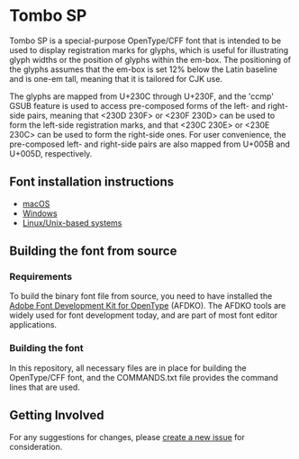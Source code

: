 # Tombo SP

Tombo SP is a special-purpose OpenType/CFF font that is intended to be used to display registration marks for glyphs, which is useful for illustrating glyph widths or the position of glyphs within the em-box. The positioning of the glyphs assumes that the em-box is set 12% below the Latin baseline and is one-em tall, meaning that it is tailored for CJK use.

The glyphs are mapped from U+230C through U+230F, and the 'ccmp' GSUB feature is used to access pre-composed forms of the left- and right-side pairs, meaning that <230D 230F> or <230F 230D> can be used to form the left-side registration marks, and that <230C 230E> or <230E 230C> can be used to form the right-side ones. For user convenience, the pre-composed left- and right-side pairs are also mapped from U+005B and U+005D, respectively.

## Font installation instructions

* [macOS](https://support.apple.com/en-us/HT201749)
* [Windows](https://www.microsoft.com/en-us/Typography/TrueTypeInstall.aspx)
* [Linux/Unix-based systems](https://github.com/adobe-fonts/source-code-pro/issues/17#issuecomment-8967116)

## Building the font from source

### Requirements

To build the binary font file from source, you need to have installed the [Adobe Font Development Kit for OpenType](http://www.adobe.com/devnet/opentype/afdko.html) (AFDKO). The AFDKO tools are widely used for font development today, and are part of most font editor applications.

### Building the font

In this repository, all necessary files are in place for building the OpenType/CFF font, and the COMMANDS.txt file provides the command lines that are used.

## Getting Involved

For any suggestions for changes, please [create a new issue](https://github.com/adobe-fonts/tombo-sp/issues) for consideration.

